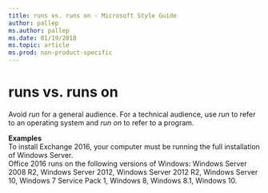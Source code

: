 ```yaml
---
title: runs vs. runs on - Microsoft Style Guide
author: pallep
ms.author: pallep
ms.date: 01/19/2018
ms.topic: article
ms.prod: non-product-specific
---
```


# runs vs. runs on

Avoid *run* for a general audience. For a technical audience, use *run* to refer to an operating system and *run on* to refer to a program. 

**Examples**  
To install Exchange 2016, your computer must be running the full installation of Windows Server.  
Office 2016 runs on the following versions of Windows: Windows Server 2008 R2, Windows Server 2012, Windows Server 2012 R2, Windows Server 10, Windows 7 Service Pack 1, Windows 8, Windows 8.1, Windows 10.

